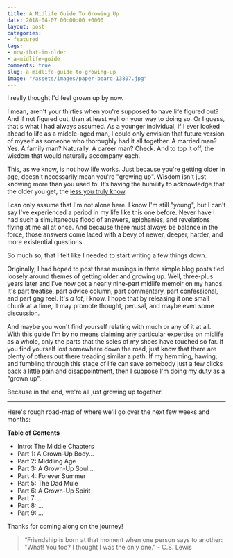 ```yaml
---
title: A Midlife Guide To Growing Up
date: 2018-04-07 00:00:00 +0000
layout: post
categories:
- featured
tags:
- now-that-im-older
- a-midlife-guide
comments: true
slug: a-midlife-guide-to-growing-up
image: "/assets/images/paper-beard-13807.jpg"
---
```

I really thought I'd feel grown up by now.

<!-- break -->

I mean, aren't your thirties when you're supposed to have life figured out? And if not figured out, than at least well on your way to doing so. Or I guess, that's what I had always assumed. As a younger individual, if I ever looked ahead to life as a middle-aged man, I could only envision that future version of myself as someone who thoroughly had it all together. A married man? Yes. A family man? Naturally. A career man? Check. And to top it off, the wisdom that would naturally accompany each.

This, as we know, is not how life works. Just because you're getting older in age, doesn't necessarily mean you're "growing up". Wisdom isn't just knowing more than you used to. It’s having the humility to acknowledge that the older you get, the [less you truly know](https://twitter.com/ryanstraits/status/970835905974960128).

I can only assume that I'm not alone here. I know I'm still "young", but I can't say I've experienced a period in my life like this one before. Never have I had such a simultaneous flood of answers, epiphanies, and revelations flying at me all at once. And because there must always be balance in the force, those answers come laced with a bevy of newer, deeper, harder, and more existential questions.

So much so, that I felt like I needed to start writing a few things down.

Originally, I had hoped to post these musings in three simple blog posts tied loosely around themes of getting older and growing up. Well, three-plus years later and I've now got a nearly nine-part midlife memoir on my hands. It's part treatise, part advice column, part commentary, part confessional, and part gag reel. It's _a lot_, I know. I hope that by releasing it one small chunk at a time, it may promote thought, perusal, and maybe even some discussion.

And maybe you won't find yourself relating with much or any of it at all. With this guide I'm by no means claiming any particular expertise on midlife as a whole, only the parts that the soles of my shoes have touched so far. If you find yourself lost somewhere down the road, just know that there are plenty of others out there treading similar a path. If my hemming, hawing, and fumbling through this stage of life can save somebody just a few clicks back a little pain and disappointment, then I suppose I'm doing my duty as a "grown up".

Because in the end, we're all just growing up together.

---

Here's rough road-map of where we'll go over the next few weeks and months:

**Table of Contents**

* Intro: The Middle Chapters
* Part 1: A Grown-Up Body...
* Part 2: Middling Age
* Part 3: A Grown-Up Soul...
* Part 4: Forever Summer
* Part 5: The Dad Mule
* Part 6: A Grown-Up Spirit
* Part 7: ...
* Part 8: ...
* Part 9: ...

Thanks for coming along on the journey!

> “Friendship is born at that moment when one person says to another: "What! You too? I thought I was the only one." - C.S. Lewis
